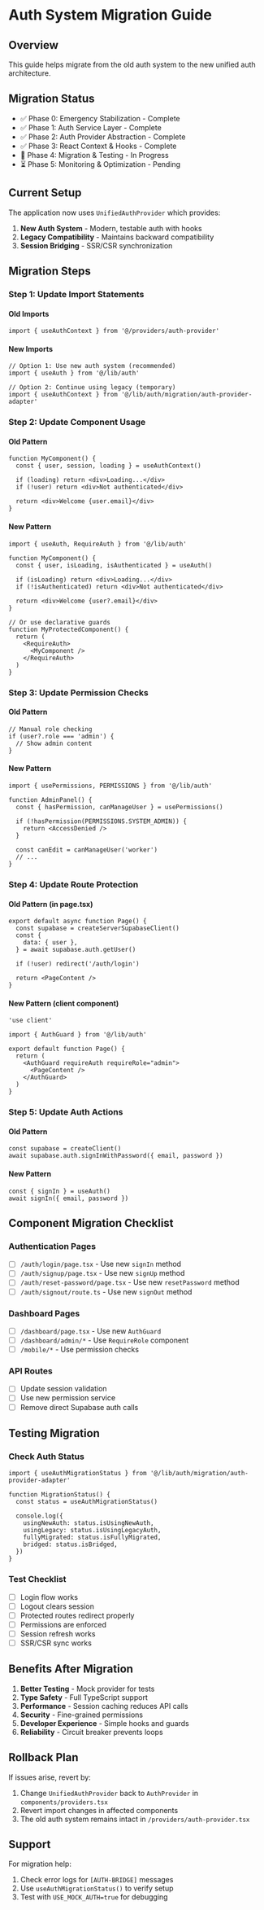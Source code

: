 # Auth System Migration Guide

## Overview

This guide helps migrate from the old auth system to the new unified auth architecture.

## Migration Status

- ✅ Phase 0: Emergency Stabilization - Complete
- ✅ Phase 1: Auth Service Layer - Complete
- ✅ Phase 2: Auth Provider Abstraction - Complete
- ✅ Phase 3: React Context & Hooks - Complete
- 🔄 Phase 4: Migration & Testing - In Progress
- ⏳ Phase 5: Monitoring & Optimization - Pending

## Current Setup

The application now uses `UnifiedAuthProvider` which provides:

1. **New Auth System** - Modern, testable auth with hooks
2. **Legacy Compatibility** - Maintains backward compatibility
3. **Session Bridging** - SSR/CSR synchronization

## Migration Steps

### Step 1: Update Import Statements

#### Old Imports

```tsx
import { useAuthContext } from '@/providers/auth-provider'
```

#### New Imports

```tsx
// Option 1: Use new auth system (recommended)
import { useAuth } from '@/lib/auth'

// Option 2: Continue using legacy (temporary)
import { useAuthContext } from '@/lib/auth/migration/auth-provider-adapter'
```

### Step 2: Update Component Usage

#### Old Pattern

```tsx
function MyComponent() {
  const { user, session, loading } = useAuthContext()

  if (loading) return <div>Loading...</div>
  if (!user) return <div>Not authenticated</div>

  return <div>Welcome {user.email}</div>
}
```

#### New Pattern

```tsx
import { useAuth, RequireAuth } from '@/lib/auth'

function MyComponent() {
  const { user, isLoading, isAuthenticated } = useAuth()

  if (isLoading) return <div>Loading...</div>
  if (!isAuthenticated) return <div>Not authenticated</div>

  return <div>Welcome {user?.email}</div>
}

// Or use declarative guards
function MyProtectedComponent() {
  return (
    <RequireAuth>
      <MyComponent />
    </RequireAuth>
  )
}
```

### Step 3: Update Permission Checks

#### Old Pattern

```tsx
// Manual role checking
if (user?.role === 'admin') {
  // Show admin content
}
```

#### New Pattern

```tsx
import { usePermissions, PERMISSIONS } from '@/lib/auth'

function AdminPanel() {
  const { hasPermission, canManageUser } = usePermissions()

  if (!hasPermission(PERMISSIONS.SYSTEM_ADMIN)) {
    return <AccessDenied />
  }

  const canEdit = canManageUser('worker')
  // ...
}
```

### Step 4: Update Route Protection

#### Old Pattern (in page.tsx)

```tsx
export default async function Page() {
  const supabase = createServerSupabaseClient()
  const {
    data: { user },
  } = await supabase.auth.getUser()

  if (!user) redirect('/auth/login')

  return <PageContent />
}
```

#### New Pattern (client component)

```tsx
'use client'

import { AuthGuard } from '@/lib/auth'

export default function Page() {
  return (
    <AuthGuard requireAuth requireRole="admin">
      <PageContent />
    </AuthGuard>
  )
}
```

### Step 5: Update Auth Actions

#### Old Pattern

```tsx
const supabase = createClient()
await supabase.auth.signInWithPassword({ email, password })
```

#### New Pattern

```tsx
const { signIn } = useAuth()
await signIn({ email, password })
```

## Component Migration Checklist

### Authentication Pages

- [ ] `/auth/login/page.tsx` - Use new `signIn` method
- [ ] `/auth/signup/page.tsx` - Use new `signUp` method
- [ ] `/auth/reset-password/page.tsx` - Use new `resetPassword` method
- [ ] `/auth/signout/route.ts` - Use new `signOut` method

### Dashboard Pages

- [ ] `/dashboard/page.tsx` - Use new `AuthGuard`
- [ ] `/dashboard/admin/*` - Use `RequireRole` component
- [ ] `/mobile/*` - Use permission checks

### API Routes

- [ ] Update session validation
- [ ] Use new permission service
- [ ] Remove direct Supabase auth calls

## Testing Migration

### Check Auth Status

```tsx
import { useAuthMigrationStatus } from '@/lib/auth/migration/auth-provider-adapter'

function MigrationStatus() {
  const status = useAuthMigrationStatus()

  console.log({
    usingNewAuth: status.isUsingNewAuth,
    usingLegacy: status.isUsingLegacyAuth,
    fullyMigrated: status.isFullyMigrated,
    bridged: status.isBridged,
  })
}
```

### Test Checklist

- [ ] Login flow works
- [ ] Logout clears session
- [ ] Protected routes redirect properly
- [ ] Permissions are enforced
- [ ] Session refresh works
- [ ] SSR/CSR sync works

## Benefits After Migration

1. **Better Testing** - Mock provider for tests
2. **Type Safety** - Full TypeScript support
3. **Performance** - Session caching reduces API calls
4. **Security** - Fine-grained permissions
5. **Developer Experience** - Simple hooks and guards
6. **Reliability** - Circuit breaker prevents loops

## Rollback Plan

If issues arise, revert by:

1. Change `UnifiedAuthProvider` back to `AuthProvider` in `components/providers.tsx`
2. Revert import changes in affected components
3. The old auth system remains intact in `/providers/auth-provider.tsx`

## Support

For migration help:

1. Check error logs for `[AUTH-BRIDGE]` messages
2. Use `useAuthMigrationStatus()` to verify setup
3. Test with `USE_MOCK_AUTH=true` for debugging
